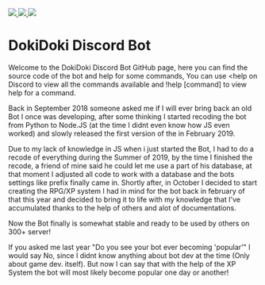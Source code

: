 <!--Bot's Stats-->
<a href="https://discordbots.org/bot/385115460397694977" >
  <img src="https://discordbots.org/api/widget/status/385115460397694977.svg"/>
  <img src="https://discordbots.org/api/widget/upvotes/385115460397694977.svg?noavatar=false"/>
  <img src="https://discordbots.org/api/widget/owner/385115460397694977.svg?noavatar=false"/> 
</a>

<!-- Needs more Info.... -->

<h1> DokiDoki Discord Bot </h1>
<p>
  
  Welcome to the DokiDoki Discord Bot GitHub page, here you can find the source code of the bot and help for some commands, You can use <help on Discord to view all the commands available and !help [command] to view help for a command. 
  
  Back in September 2018 someone asked me if I will ever bring back an old Bot I once was developing, after some thinking I started recoding the bot from Python to Node.JS (at the time I didnt even know how JS even worked) and slowly released the first version of the in February 2019. 

  Due to my lack of knowledge in JS when i just started the Bot, I had to do a recode of everything during the Summer of 2019, by the time I finished the recode, a friend of mine said he could let me use a part of his database, at that moment I adjusted all code to work with a database and the bots settings like prefix finally came in. Shortly after, in October I decided to start creating the RPG/XP system I had in mind for the bot back in february of that this year and decided to bring it to life with my knowledge that I've accumulated thanks to the help of others and alot of documentations.
  
  Now the Bot finally is somewhat stable and ready to be used by others on 300+ server! 

  If you asked me last year "Do you see your bot ever becoming 'popular'" I would say No, since I didnt know anything about bot dev at the time (Only about game dev. itself). But now I can say that with the help of the XP System the bot will most likely become popular one day or another!
  
</p> 
